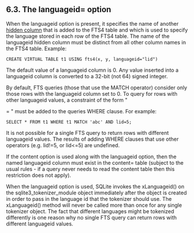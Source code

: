 ## 6\.3\. The languageid\= option



 When the languageid option is present, it specifies the name of
 another [hidden column](vtab.html#hiddencol) that is added to the FTS4
 table and which is used to specify the language stored in each row
 of the FTS4 table. The name of the languageid hidden column must
 be distinct from all other column names in the FTS4 table. Example:




```
CREATE VIRTUAL TABLE t1 USING fts4(x, y, languageid="lid")

```


 The default value of a languageid column is 0\. Any value inserted
 into a languageid column is converted to a 32\-bit (not 64\) signed
 integer.




 By default, FTS queries (those that use the MATCH operator)
 consider only those rows with the languageid column set to 0\. To
 query for rows with other languageid values, a constraint of the
 form "

 \= " must be added to the queries
 WHERE clause. For example:


```
SELECT * FROM t1 WHERE t1 MATCH 'abc' AND lid=5;

```


 It is not possible for a single FTS query to return rows with
 different languageid values. The results of adding WHERE clauses
 that use other operators (e.g. lid!\=5, or lid\<\=5\) are undefined.




 If the content option is used along with the languageid option,
 then the named languageid column must exist in the content\= table
 (subject to the usual rules \- if a query never needs to read the
 content table then this restriction does not apply).




 When the languageid option is used, SQLite invokes the xLanguageid()
 on the sqlite3\_tokenizer\_module object immediately after the object
 is created in order to pass in the language id that the
 tokenizer should use. The xLanguageid() method will never be called
 more than once for any single tokenizer object. The fact that different
 languages might be tokenized differently is one reason why no single
 FTS query can return rows with different languageid values.







